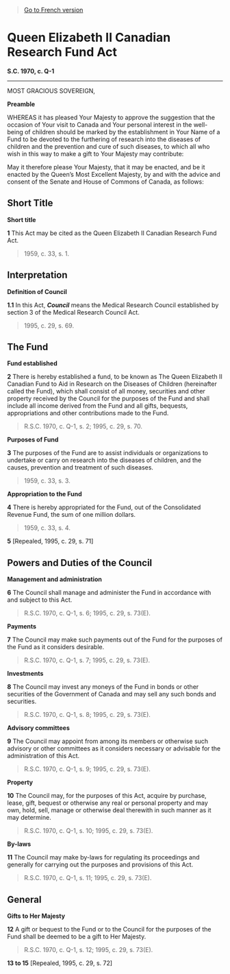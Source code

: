 > [Go to French version](/fr/Lois/Lois%20du%20Canada/1970/ch.%20Q-1.md)

# Queen Elizabeth II Canadian Research Fund Act

**S.C. 1970, c. Q-1**


----------



MOST GRACIOUS SOVEREIGN,


**Preamble**

WHEREAS it has pleased Your Majesty to approve the suggestion that the occasion of Your visit to Canada and Your personal interest in the well-being of children should be marked by the establishment in Your Name of a Fund to be devoted to the furthering of research into the diseases of children and the prevention and cure of such diseases, to which all who wish in this way to make a gift to Your Majesty may contribute:



May it therefore please Your Majesty, that it may be enacted, and be it enacted by the Queen’s Most Excellent Majesty, by and with the advice and consent of the Senate and House of Commons of Canada, as follows:






## Short Title



**Short title**

**1** This Act may be cited as the Queen Elizabeth II Canadian Research Fund Act.
> 1959, c. 33, s. 1.





## Interpretation



**Definition of Council**

**1.1** In this Act, ***Council*** means the Medical Research Council established by section 3 of the Medical Research Council Act.
> 1995, c. 29, s. 69.





## The Fund



**Fund established**

**2** There is hereby established a fund, to be known as The Queen Elizabeth II Canadian Fund to Aid in Research on the Diseases of Children (hereinafter called the Fund), which shall consist of all money, securities and other property received by the Council for the purposes of the Fund and shall include all income derived from the Fund and all gifts, bequests, appropriations and other contributions made to the Fund.
> R.S.C. 1970, c. Q-1, s. 2; 1995, c. 29, s. 70.





**Purposes of Fund**

**3** The purposes of the Fund are to assist individuals or organizations to undertake or carry on research into the diseases of children, and the causes, prevention and treatment of such diseases.
> 1959, c. 33, s. 3.





**Appropriation to the Fund**

**4** There is hereby appropriated for the Fund, out of the Consolidated Revenue Fund, the sum of one million dollars.
> 1959, c. 33, s. 4.




**5** [Repealed, 1995, c. 29, s. 71]




## Powers and Duties of the Council



**Management and administration**

**6** The Council shall manage and administer the Fund in accordance with and subject to this Act.
> R.S.C. 1970, c. Q-1, s. 6; 1995, c. 29, s. 73(E).





**Payments**

**7** The Council may make such payments out of the Fund for the purposes of the Fund as it considers desirable.
> R.S.C. 1970, c. Q-1, s. 7; 1995, c. 29, s. 73(E).





**Investments**

**8** The Council may invest any moneys of the Fund in bonds or other securities of the Government of Canada and may sell any such bonds and securities.
> R.S.C. 1970, c. Q-1, s. 8; 1995, c. 29, s. 73(E).





**Advisory committees**

**9** The Council may appoint from among its members or otherwise such advisory or other committees as it considers necessary or advisable for the administration of this Act.
> R.S.C. 1970, c. Q-1, s. 9; 1995, c. 29, s. 73(E).





**Property**

**10** The Council may, for the purposes of this Act, acquire by purchase, lease, gift, bequest or otherwise any real or personal property and may own, hold, sell, manage or otherwise deal therewith in such manner as it may determine.
> R.S.C. 1970, c. Q-1, s. 10; 1995, c. 29, s. 73(E).





**By-laws**

**11** The Council may make by-laws for regulating its proceedings and generally for carrying out the purposes and provisions of this Act.
> R.S.C. 1970, c. Q-1, s. 11; 1995, c. 29, s. 73(E).





## General



**Gifts to Her Majesty**

**12** A gift or bequest to the Fund or to the Council for the purposes of the Fund shall be deemed to be a gift to Her Majesty.
> R.S.C. 1970, c. Q-1, s. 12; 1995, c. 29, s. 73(E).




**13 to 15** [Repealed, 1995, c. 29, s. 72]


